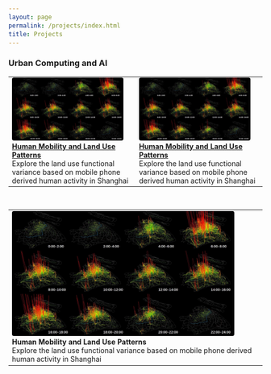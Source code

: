 ```yaml
---
layout: page
permalink: /projects/index.html
title: Projects
---
```



<style>
/* ① 卡片容器 */
.img-card {
  position: relative;
  display: inline-block;      /* 让多张卡片自动排布 */
  overflow: hidden;           /* 裁掉圆角外溢部分 */
  border-radius: 8px;         /* 圆角大小 */
}

/* ② 图片本身 */
.img-card img {
  width: 100%;
  height: auto;
  display: block;
}

/* ③ 悬停遮罩 */
.img-card .overlay {
  position: absolute;
  inset: 0;                   /* 等价于 top/right/bottom/left:0 */
  background: rgba(0,0,0,0.55);
  color: #fff;
  font-size: 20px;
  font-weight: 600;
  display: flex;
  align-items: center;
  justify-content: center;
  opacity: 0;                 /* 默认透明 */
  transition: opacity .25s ease;
}

/* ④ 当鼠标悬停在卡片上，显示 “view” */
.img-card:hover .overlay {
  opacity: 1;
}
</style>


### Urban Computing and AI

<table>
<tr>
  <!-- 1 ▸ Human Mobility and Land Use -->
  <td width="50%" valign="top">
    <a href="https://doi-org.proxy.library.nyu.edu/10.1177/23998083221103261">
      <img src="/images/mobility_pattern.jpg"
           alt="Mobility patterns"
           style="width:93%; border-radius:4px;">
    </a><br>
    <strong>
      <a href="https://doi-org.proxy.library.nyu.edu/10.1177/23998083221103261">
        Human Mobility and Land Use Patterns
      </a>
    </strong><br>
    Explore the land use functional variance based on mobile phone derived human activity in Shanghai
  </td>

  <!-- 2 ▸ Human Mobility and Land Use -->
  <td width="50%" valign="top">
    <a href="https://doi-org.proxy.library.nyu.edu/10.1177/23998083221103261">
      <img src="/images/mobility_pattern.jpg"
           alt="Mobility patterns"
           style="width:93%; border-radius:4px;">
    </a><br>
    <strong>
      <a href="https://doi-org.proxy.library.nyu.edu/10.1177/23998083221103261">
        Human Mobility and Land Use Patterns
      </a>
    </strong><br>
    Explore the land use functional variance based on mobile phone derived human activity in Shanghai
  </td>
</tr>

<table>
<tr>
  <!-- 1 ▸ Human Mobility and Land Use -->
  <td width="50%" valign="top">
    <a href="https://doi-org.proxy.library.nyu.edu/10.1177/23998083221103261">
      <img src="images/mobility_pattern.jpg"
           alt="Mobility patterns"
           style="width:90%; border-radius:4px;">
    </a><br>
    <strong>
      <span>
        Human Mobility and Land Use Patterns
      </span>
    </strong><br>
    Explore the land use functional variance based on mobile phone derived human activity in Shanghai
  </td>
</tr>

<br>
